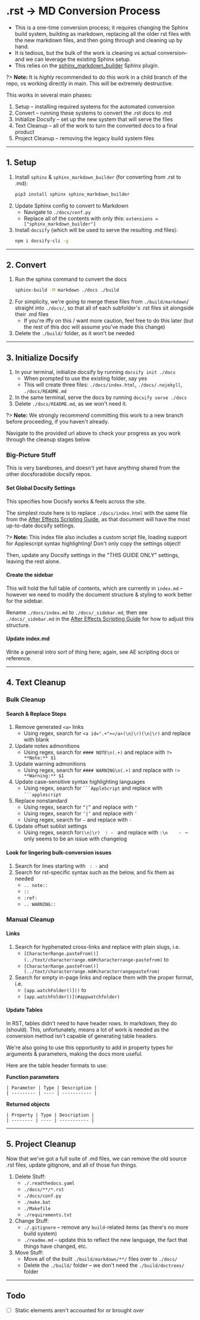 # .rst -> MD Conversion Process

- This is a one-time conversion process; it requires changing the Sphinx build system, building as markdown, replacing all the older rst files with the new markdown files, and then going through and cleaning up by hand.
- It is tedious, but the bulk of the work is cleaning vs actual conversion– and we can leverage the existing Sphinx setup.
- This relies on the [sphinx_markdown_builder](https://github.com/liran-funaro/sphinx-markdown-builder/) Sphinx plugin.

?> **Note:** It is *highly* recommended to do this work in a child branch of the repo, vs working directly in main. This will be extremely destructive.

This works in several main phases:

1. Setup – installing required systems for the automated conversion
2. Convert – running these systems to convert the .rst docs to .md
3. Initialize Docsify – set up the new system that will serve the files
4. Text Cleanup – all of the work to turn the converted docs to a final product
5. Project Cleanup – removing the legacy build system files

---

## 1. Setup

1. Install `sphinx` & `sphinx_markdown_builder` (for converting from .rst to .md):
    ```sh
    pip3 install sphinx sphinx_markdown_builder
    ```
2. Update Sphinx config to convert to Markdown
    - Navigate to `./docs/conf.py`
    - Replace all of the contents with only this: `extensions = ["sphinx_markdown_builder"]`
3. Install `docsify` (which will be used to serve the resulting .md files):
    ```sh
    npm i docsify-cli -g
    ```

---

## 2. Convert

1. Run the sphinx command to convert the docs
    ```sh
    sphinx-build -M markdown ./docs ./build
    ```
2. For simplicity, we're going to merge these files from `./build/markdown`/ straight into `./docs/`, so that all of each subfolder's .rst files sit alongside their .md files
    - If you're iffy on this / want more caution, feel free to do this later (but the rest of this doc will assume you've made this change)
3. Delete the `./build/` folder, as it won't be needed

---

## 3. Initialize Docsify

1. In your terminal, initialize docsify by running `docsify init ./docs`
    - When prompted to use the existing folder, say yes
    - This will create three files: `./docs/index.html`, `./docs/.nojekyll`, `./docs/README.md`
2. In the same terminal, serve the docs by running `docsify serve ./docs`
3. Delete `./docs/README.md`, as we won't need it.

?> **Note:** We strongly recommend committing this work to a new branch before proceeding, if you haven't already.

Navigate to the provided url above to check your progress as you work through the cleanup stages below.

### Big-Picture Stuff

This is very barebones, and doesn't yet have anything shared from the other docsforadobe docsify repos.

#### Set Global Docsify Settings

This specifies how Docisfy works & feels across the site.

The simplest route here is to replace `./docs/index.html` with the same file from the [After Effects Scripting Guide](https://github.com/docsforadobe/after-effects-scripting-guide/), as that document will have the most up-to-date docsify settings.

?> **Note:** This index file also includes a custom script file, loading support for Applescript syntax highlighting! Don't only copy the settings object!

Then, update any Docsify settings in the "THIS GUIDE ONLY" settings, leaving the rest alone.

#### Create the sidebar

This will hold the full table of contents, which are currently in `index.md` – however we need to modify the document structure & styling to work better for the sidebar.

Rename `./docs/index.md` to `./docs/_sidebar.md`, then see `./docs/_sidebar.md` in the [After Effects Scripting Guide](https://github.com/docsforadobe/after-effects-scripting-guide/) for how to adjust this structure.

#### Update index.md

Write a general intro sort of thing here; again, see AE scripting docs or reference.

---

## 4. Text Cleanup

### Bulk Cleanup

#### Search & Replace Steps

1. Remove generated `<a>` links
    - Using regex, search for `<a id=".+"></a>(\n|\r)(\n|\r)` and replace with blank
2. Update notes admonitions
    - Using regex, search for `#### NOTE\n(.+)` and replace with `?> **Note:** $1`
3. Update warning admonitions
    - Using regex, search for `#### WARNING\n(.+)` and replace with `!> **Warning:** $1`
4. Update case-sensitive syntax highlighting languages
    - Using regex, search for `` ```AppleScript `` and replace with `` ```applescript ``
5. Replace nonstandard
    - Using regex, search for `“|”` and replace with `"`
    - Using regex, search for `‘|’` and replace with `'`
    - Using regex, search for `–` and replace with `-`
6. Update offset sublist settings
    - Using regex, search for`(\n|\r)  : - ` and replace with `:\n    - ` – only seems to be an issue with changelog

#### Look for lingering bulk-conversion issues

1. Search for lines starting with `  : - ` and
2. Search for rst-specific syntax such as the below, and fix them as needed
    - `.. note::`
    - `::`
    - `:ref:`
    - `.. WARNING::`

### Manual Cleanup

#### Links

1. Search for hyphenated cross-links and replace with plain slugs, i.e.
    - `[CharacterRange.pasteFrom()](../text/characterrange.md#characterrange-pastefrom)` to
    - `[CharacterRange.pasteFrom()](../text/characterrange.md#characterrangepastefrom)`
2. Search for empty in-page links and replace them with the proper format, i.e.
    - `[app.watchFolder()]()` to
    - `[app.watchFolder()](#appwatchfolder)`

#### Update Tables

In RST, tables didn't need to have header rows. In markdown, they do (should). This, unfortunately, means a lot of work is needed as the conversion method isn't capable of generating table headers.

We're also going to use this opportunity to add in property types for arguments & parameters, making the docs more useful.

Here are the table header formats to use:

**Function parameters**

```
| Parameter | Type | Description |
| --------- | ---- | ----------- |
```

**Returned objects**

```
| Property | Type | Description |
| -------- | ---- | ----------- |
```

---

## 5. Project Cleanup

Now that we've got a full suite of .md files, we can remove the old source .rst files, update gitignore, and all of those fun things.

1. Delete Stuff:
    - `./.readthedocs.yaml`
    - `./docs/**/*.rst`
    - `./docs/conf.py`
    - `./make.bat`
    - `./Makefile`
    - `./requirements.txt`
2. Change Stuff:
    - `./.gitignore` – remove any `build`-related items (as there's no more build system)
    - `./readme.md` – update this to reflect the new language, the fact that things have changed, etc.
3. Move Stuff:
    - Move all of the built `./build/markdown/**/` files over to `./docs/`
    - Delete the `./build/` folder – we don't need the `./build/doctrees/` folder

---

## Todo

- [ ] Static elements aren't accounted for or brought over
